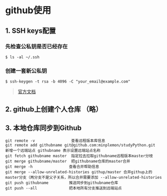 # github使用

## 1.  SSH keys配置
### 先检查公私钥是否已经存在
```
$ ls -al ~/.ssh
```
    
### 创建一套新公私钥
```
$ ssh-keygen -t rsa -b 4096 -C "your_email@example.com"
```

>[官方文档](https://help.github.com/en/articles/adding-a-new-ssh-key-to-your-github-account)

## 2. github上创建个人仓库 （略）


## 3. 本地仓库同步到Github
```
git remote -v                查看远程版本库信息
git remote add githubname git@github.com:minplemon/studyPython.git   新增一个远端站点 githubname 表示设置远端站点名称
git fetch githubname master  指定拉去拉取githubname远程版本master分枝 
git merge githubname/master  把githubname仓库的master合并
git merge -h                查看合并帮助信息
git merge --allow-unrelated-histories githup/master 合并githup上的master分支（两分支不是父子关系，所以合并需要添加 --allow-unrelated-histories
git push githubname         推送同步到githubname仓库
git push --all              把本地所有分支推送到远端站点
```